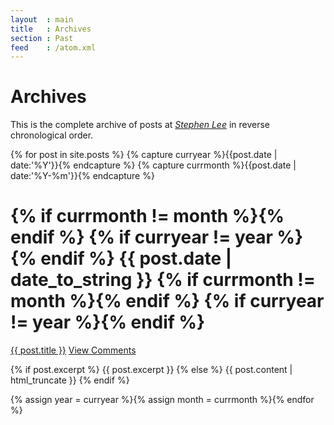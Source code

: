 ```yaml
---
layout  : main
title   : Archives
section : Past
feed    : /atom.xml
---
```


Archives
========

This is the complete archive of posts at *[Stephen Lee](/)* in
reverse chronological order.

{% for post in site.posts %}
{% capture curryear %}{{post.date | date:'%Y'}}{% endcapture %}
{% capture currmonth %}{{post.date | date:'%Y-%m'}}{% endcapture %}
<div class="section list">
  <h1>{% if currmonth != month %}<a name="{{ currmonth }}">{% endif %}
	{% if curryear != year %}<a name="{{ curryear }}">{% endif %}
	{{ post.date | date_to_string }}
	{% if currmonth != month %}</a>{% endif %}
	{% if curryear != year %}</a>{% endif %}
  </h1>
  <p class="line">
    <a class="title" href="{{ post.url }}">{{ post.title }}</a>
	 <a class="comments" href="{{ post.url }}#disqus_thread">View Comments</a>
  </p>
  <p class="excerpt">{% if post.excerpt %}
	{{ post.excerpt }}
  {% else %}
    {{ post.content | html_truncate }}
  {% endif %}</p>
</div>
{% assign year = curryear %}{% assign month = currmonth %}{% endfor %}

<script type="text/javascript">
//<![CDATA[
(function() {
		var links = document.getElementsByTagName('a');
		var query = '?';
		for(var i = 0; i < links.length; i++) {
			if(links[i].href.indexOf('#disqus_thread') >= 0) {
				query += 'url' + i + '=' + encodeURIComponent(links[i].href) + '&';
			}
		}
		document.write('<script type="text/javascript" src="http://disqus.com/forums/markreid/get_num_replies.js' + query + '"></' + 'script>');
	})();
//]]>
</script>
